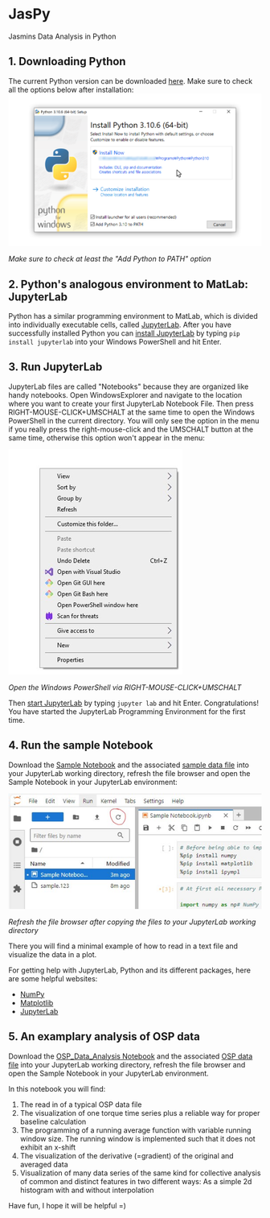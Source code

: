 # JasPy
Jasmins Data Analysis in Python

## 1. Downloading Python
The current Python version can be downloaded [here](https://www.python.org/downloads/).
Make sure to check all the options below after installation:
![Make sure to check at least the "Add Python to PATH" option](/docs/images/Python_Install_3-306051a90888db4c7292964617b7ff75.png)

*Make sure to check at least the "Add Python to PATH" option*

## 2. Python's analogous environment to MatLab: JupyterLab
Python has a similar programming environment to MatLab, which is divided into individually executable cells, called [JupyterLab](https://jupyterlab.readthedocs.io/en/latest/#).
After you have successfully installed Python you can [install JupyterLab](https://jupyterlab.readthedocs.io/en/latest/getting_started/installation.html#pip) by typing `pip install jupyterlab` into your Windows PowerShell and hit Enter.

## 3. Run JupyterLab
JupyterLab files are called "Notebooks" because they are organized like handy notebooks.
Open WindowsExplorer and navigate to the location where you want to create your first JupyterLab Notebook File. Then press RIGHT-MOUSE-CLICK+UMSCHALT at the same time to open the Windows PowerShell in the current directory. You will only see the option in the menu if you really press the right-mouse-click and the UMSCHALT button at the same time, otherwise this option won't appear in the menu:

![Open the Windows PowerShell via RIGHT-MOUSE-CLICK+UMSCHALT](/docs/images/Screenshot_2025-01-06_151554.jpg)

*Open the Windows PowerShell via RIGHT-MOUSE-CLICK+UMSCHALT*

Then [start JupyterLab](https://jupyterlab.readthedocs.io/en/latest/getting_started/starting.html) by typing `jupyter lab` and hit Enter.
Congratulations! You have started the JupyterLab Programming Environment for the first time.

## 4. Run the sample Notebook
Download the [Sample Notebook](Sample_Notebook.ipynb) and the associated [sample data file](sample.123) into your JupyterLab working directory, refresh the file browser and open the Sample Notebook in your JupyterLab environment:

![Refresh the file browser after copying the files to your JupyterLab working directory](/docs/images/Screenshot_2025-01-06_160153.jpg)

*Refresh the file browser after copying the files to your JupyterLab working directory*

There you will find a minimal example of how to read in a text file and visualize the data in a plot.

For getting help with JupyterLab, Python and its different packages, here are some helpful websites:
- [NumPy](https://numpy.org/doc/stable/index.html)
- [Matplotlib](https://matplotlib.org/)
- [JupyterLab](https://jupyterlab.readthedocs.io/en/latest/)

## 5. An examplary analysis of OSP data
Download the [OSP_Data_Analysis Notebook](OSP_Data_Analysis.ipynb) and the associated [OSP data file](22050210.055) into your JupyterLab working directory, refresh the file browser and open the Sample Notebook in your JupyterLab environment.

In this notebook you will find:
1. The read in of a typical OSP data file
2. The visualization of one torque time series plus a reliable way for proper baseline calculation
3. The programming of a running average function with variable running window size. The running window is implemented such that it does not exhibit an x-shift
4. The visualization of the derivative (=gradient) of the original and averaged data
5. Visualization of many data series of the same kind for collective analysis of common and distinct features in two different ways: As a simple 2d histogram with and without interpolation

Have fun, I hope it will be helpful =)

